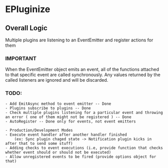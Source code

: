 # EPluginize

## Overall Logic
Multiple plugins are listening to an EventEmitter and register actions for them

### IMPORTANT
When the EventEmitter object emits an event, all of the functions attached to that specific event are called synchronously. Any values returned by the called listeners are ignored and will be discarded.

### TODO:
    - Add EmitAsync method to event emitter -- Done
    - Plugins subscribe to plugins -- Done
    - Check multiple plugins listening for a particular event and throwing an error ( one of them might not be registered ) -- Done
    - AutoRegister -- Done only for events, not event emitters

    - Production/Development Modes
    - Execute event handler after another handler finished
        (ex: Sync plugin chaged state -> Notification plugin kicks in after that to send some stuff)
    - Adding checks to event executions (i.e, provide function that checks whether event should or should not be executed)
    - Allow unregistered events to be fired (provide options object for that)

